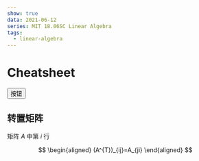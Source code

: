 ```yaml
---
show: true
data: 2021-06-12
series: MIT 18.06SC Linear Algebra
tags:
  - linear-algebra
---
```


# Cheatsheet

<button class="p-1 rounded text-white font-bold bg-blue-500">按钮</button>

## 转置矩阵
矩阵 $A$ 中第 $i$ 行

<!-- #region-->
$$
\begin{aligned}
(A^{T})_{ij}=A_{ji}
\end{aligned}
$$
<!-- #endregion -->